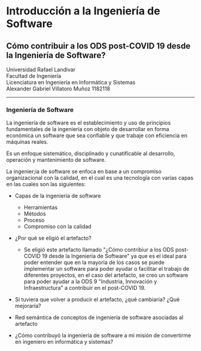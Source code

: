 # Introducción a la Ingeniería de Software
## Cómo contribuir a los ODS post-COVID 19 desde la Ingeniería de Software?
Universidad Rafael Landivar </br>
Facultad de Ingeniería </br>
Licenciatura en Ingeniería en Informática y Sistemas </br>
Alexander Gabriel Villatoro Muñoz 1182118 </br>

<hr>

### Ingeniería de Software

La ingeniería de software es el establecimiento y uso de principios fundamentales de la ingeniería con objeto de desarrollar en forma económica un software que sea confiable y que trabaje con eficiencia en máquinas reales. </br>

Es un enfoque sistemático, disciplinado y cunatificable al desarrollo, operación y mantenimiento de software. </br>

La ingenier;ia de software se enfoca en base a un compromiso organizacional con la calidad, en el cual es una tecnología con varias capas en las cuales son las siguientes: </br>

- Capas de la ingeniería de software
    - Herramientas
    - Métodos
    - Proceso 
    - Compromiso con la calidad

- ¿Por qué se eligió el artefacto? </br>

    - Se eligió este artefacto llamado "¿Cómo contribiur a los ODS post-COVID 19 desde la Ingeniería de Software" ya que es el ideal para poder entender que en la mayoria de los casos se puede implementar un software para poder ayudar o facilitar el trabajo de diferentes proyectos, en el caso del artefacto, se creo un software para poder ayudar a la ODS 9 "Industria, Innovación y Infraestructura" a contribuir en el post-COVID 19.

- Si tuviera que volver a producir el artefacto, ¿qué cambiaría? ¿Qué mejoraría?
- Red semántica de conceptos de ingeniería de software asociadas al artefacto
- ¿Cómo contribuyó la ingeniería de software a mi misión de convertirme en ingeniero 
en informática y sistemas?





